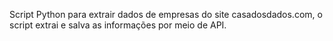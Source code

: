Script Python para extrair dados de empresas do site casadosdados.com, o script extrai e salva as informações por meio de API.

